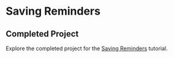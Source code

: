 # Saving Reminders
## Completed Project
Explore the completed project for the [Saving Reminders](https://developer.apple.com/tutorials/app-dev-training/saving-reminders) tutorial.
